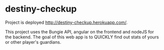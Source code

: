 # destiny-checkup

Project is deployed http://destiny-checkup.herokuapp.com/.

This project uses the Bungie API, angular on the frontend and nodeJS for the backend. The goal of this web app is to QUICKLY find out stats of yours or other player's guardians.

